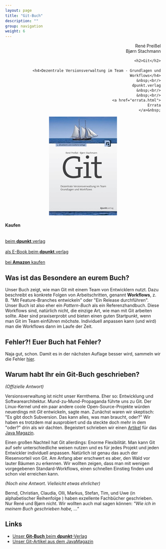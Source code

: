 ```yaml
---
layout: page
title: "Git-Buch"
description: ""
group: navigation
weight: 6
---
```


<div class="row">
  <div class="col-md-3" align="right">
  	René Preißel<br/>
  	Bjørn Stachmann<p/>

  	<h2>Git</h2>

		<h4>Dezentrale Versionsverwaltung im Team - Grundlagen und Workflows</h4>
		&nbsp;<br/>
		dpunkt.verlag
    &nbsp;<br/>
    &nbsp;<br/>
    <a href="errata.html">
      Errata
    </a>&nbsp;
  </div>
  <div class="col-md-3" align="center">
  	<a href="http://www.dpunkt.de/buecher/3545/git.html">
		  <img src="buch-cover.jpg" alt="Git-Buch Cover"/>
		</a>
  </div>
  <div class="col-md-3" align="left">
    <h4>Kaufen</h4>
		&nbsp;<br/>
		<a href="https://www.dpunkt.de/buecher/4518.html">
  		beim <strong>dpunkt</strong>.verlag<br/>
  	</a>
		&nbsp;<br/>
		<a href="https://www.dpunkt.de/buecher/4706/git.html">
  		als E-Book beim <strong>dpunkt</strong>.verlag<br/>
  	</a>
		&nbsp;<br/>
		<a href="http://www.amazon.de/Git-Dezentrale-Versionsverwaltung-Grundlagen-Workflows/dp/3864901308/">
  		bei <strong>Amazon</strong> kaufen<br/>
  	</a>

 </div>
</div>

Was ist das Besondere an eurem Buch?
------------------------------------

Unser Buch zeigt, wie man Git mit einem Team von Entwicklern nutzt.
Dazu beschreibt es konkrete Folgen von Arbeitschritten,
genannt **Workflows**, z. B. "Mit Feature-Branches entwickeln"
oder "Ein Release durchführen". Unser Buch ist also eher
ein *Pattern-Buch* als ein Referenzhandbuch.
Diese Workflows sind, natürlich nicht,
die einzige Art, wie man mit Git arbeiten sollte. Aber sind
praxiserprobt und bieten einen guten Startpunkt, wenn man Git
im Team einführen möchste. Individuell anpassen kann (und wird)
man die Workflows dann im Laufe der Zeit.  

Fehler?! Euer Buch hat Fehler?
-----------------------------

Naja gut, schon. Damit es in der nächsten Auflage besser wird, sammeln wir die Fehler [hier](errata.html).

Warum habt Ihr ein Git-Buch geschrieben?
----------------------------------------

*(Offizielle Antwort)*

Versionsverwaltung ist nicht unser Kernthema.
Eher so: Entwicklung und Softwarearchitektur.
Mund-zu-Mund-Propaganda führte uns zu Git.
Der Linux-Kernel und ein paar andere coole Open-Source-Projekte
würden neuerdings mit *Git* entwickeln, sagte man.
Zunächst waren wir skeptisch:
"Es gibt doch Subversion. Das kann alles, was man braucht, oder?"
Wir haben es trotzdem mal ausprobiert und da steckte doch mehr
in dem "oder?" drin als wir dachten. Begeistert schrieben wir einen
[Artikel][git-artikel] für das [Java Magazin](http://www.javamagazin.de/).

Einen großen Nachteil hat Git allerdings: Enorme Flexibilität.
Man kann Git auf sehr unterschiedliche weisen nutzen und
es für jedes Projekt und jeden Entwickler individuell anpassen.
Natürlich ist genau das auch der Riesenvorteil von Git.
Am Anfang aber erschwert es aber, den Wald vor lauter Bäumen zu erkennen.
Wir wollten zeigen, dass man mit wenigen vorgegebenen Standard-Workflows,
einen schnellen Einstieg finden und schon viel erreichen kann.

*(Noch eine Antwort. Vielleicht etwas ehrlicher)*

Bernd, Christian, Claudia, Olli, Markus, Stefan, Tim, und Uwe
(in alphabetischer Reihenfolge ) haben exzellente Fachbücher geschrieben.
Nur René und Bjørn nicht. Wir wollten auch mal sagen können:
*"Wie ich in meinem Buch geschrieben habe, ..."*

Links
-----

 * [Unser **Git-Buch** beim **dpunkt**-Verlag][git-buch-dpunkt]
 * [Unser Git-Artikel aus dem JavaMagazin][git-artikel]

[git-buch-dpunkt]: http://www.dpunkt.de/buecher/3545.html
[git-artikel]: http://it-republik.de/jaxenter/artikel/Wird-Git-Subversion-beerben-3244.html

